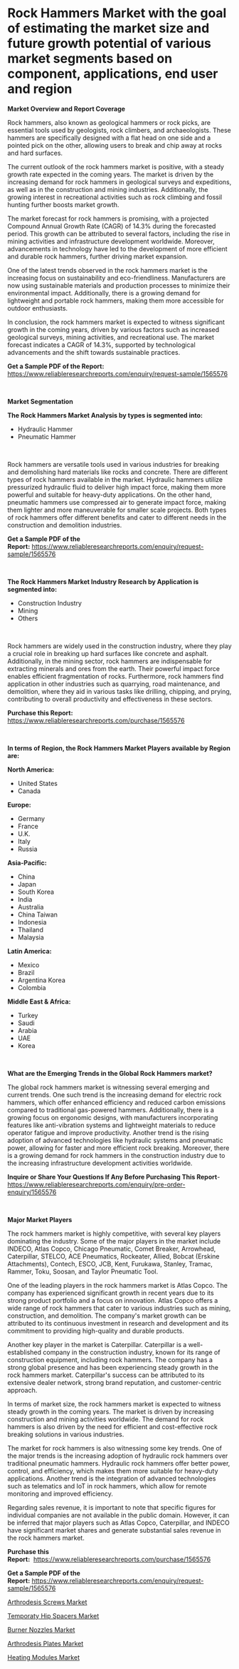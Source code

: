 <p><h1>Rock Hammers Market with the goal of estimating the market size and future growth potential of various market segments based on component, applications, end user and region</h1></p><p><strong>Market Overview and Report Coverage</strong></p>
<p><p>Rock hammers, also known as geological hammers or rock picks, are essential tools used by geologists, rock climbers, and archaeologists. These hammers are specifically designed with a flat head on one side and a pointed pick on the other, allowing users to break and chip away at rocks and hard surfaces.</p><p>The current outlook of the rock hammers market is positive, with a steady growth rate expected in the coming years. The market is driven by the increasing demand for rock hammers in geological surveys and expeditions, as well as in the construction and mining industries. Additionally, the growing interest in recreational activities such as rock climbing and fossil hunting further boosts market growth.</p><p>The market forecast for rock hammers is promising, with a projected Compound Annual Growth Rate (CAGR) of 14.3% during the forecasted period. This growth can be attributed to several factors, including the rise in mining activities and infrastructure development worldwide. Moreover, advancements in technology have led to the development of more efficient and durable rock hammers, further driving market expansion.</p><p>One of the latest trends observed in the rock hammers market is the increasing focus on sustainability and eco-friendliness. Manufacturers are now using sustainable materials and production processes to minimize their environmental impact. Additionally, there is a growing demand for lightweight and portable rock hammers, making them more accessible for outdoor enthusiasts.</p><p>In conclusion, the rock hammers market is expected to witness significant growth in the coming years, driven by various factors such as increased geological surveys, mining activities, and recreational use. The market forecast indicates a CAGR of 14.3%, supported by technological advancements and the shift towards sustainable practices.</p></p>
<p><strong>Get a Sample PDF of the Report:</strong> <a href="https://www.reliableresearchreports.com/enquiry/request-sample/1565576">https://www.reliableresearchreports.com/enquiry/request-sample/1565576</a></p>
<p>&nbsp;</p>
<p><strong>Market Segmentation</strong></p>
<p><strong>The Rock Hammers Market Analysis by types is segmented into:</strong></p>
<p><ul><li>Hydraulic Hammer</li><li>Pneumatic Hammer</li></ul></p>
<p>&nbsp;</p>
<p><p>Rock hammers are versatile tools used in various industries for breaking and demolishing hard materials like rocks and concrete. There are different types of rock hammers available in the market. Hydraulic hammers utilize pressurized hydraulic fluid to deliver high impact force, making them more powerful and suitable for heavy-duty applications. On the other hand, pneumatic hammers use compressed air to generate impact force, making them lighter and more maneuverable for smaller scale projects. Both types of rock hammers offer different benefits and cater to different needs in the construction and demolition industries.</p></p>
<p><strong>Get a Sample PDF of the Report:</strong>&nbsp;<a href="https://www.reliableresearchreports.com/enquiry/request-sample/1565576">https://www.reliableresearchreports.com/enquiry/request-sample/1565576</a></p>
<p>&nbsp;</p>
<p><strong>The Rock Hammers Market Industry Research by Application is segmented into:</strong></p>
<p><ul><li>Construction Industry</li><li>Mining</li><li>Others</li></ul></p>
<p>&nbsp;</p>
<p><p>Rock hammers are widely used in the construction industry, where they play a crucial role in breaking up hard surfaces like concrete and asphalt. Additionally, in the mining sector, rock hammers are indispensable for extracting minerals and ores from the earth. Their powerful impact force enables efficient fragmentation of rocks. Furthermore, rock hammers find application in other industries such as quarrying, road maintenance, and demolition, where they aid in various tasks like drilling, chipping, and prying, contributing to overall productivity and effectiveness in these sectors.</p></p>
<p><strong>Purchase this Report:</strong>&nbsp; <a href="https://www.reliableresearchreports.com/purchase/1565576">https://www.reliableresearchreports.com/purchase/1565576</a></p>
<p>&nbsp;</p>
<p><strong>In terms of Region, the Rock Hammers Market Players available by Region are:</strong></p>
<p>
    <p> <strong> North America: </strong>
        <ul>
            <li>United States</li>
            <li>Canada</li>
        </ul>
        </p> 
    <p> <strong> Europe: </strong>
        <ul>
            <li>Germany</li>
            <li>France</li>
            <li>U.K.</li>
            <li>Italy</li>
            <li>Russia</li>
        </ul>
        </p> 
    <p> <strong> Asia-Pacific: </strong>
        <ul>
            <li>China</li>
            <li>Japan</li>
            <li>South Korea</li>
            <li>India</li>
            <li>Australia</li>
            <li>China Taiwan</li>
            <li>Indonesia</li>
            <li>Thailand</li>
            <li>Malaysia</li>
        </ul>
        </p> 
    <p> <strong> Latin America: </strong>
        <ul>
            <li>Mexico</li>
            <li>Brazil</li>
            <li>Argentina Korea</li>
            <li>Colombia</li>
        </ul>
        </p> 
    <p> <strong> Middle East & Africa: </strong>
        <ul>
            <li>Turkey</li>
            <li>Saudi</li>
            <li>Arabia</li>
            <li>UAE</li>
            <li>Korea</li>
        </ul>
    </p>
    </p>
<p>&nbsp;</p>
<p><strong>What are the Emerging Trends in the Global Rock Hammers market?</strong></p>
<p><p>The global rock hammers market is witnessing several emerging and current trends. One such trend is the increasing demand for electric rock hammers, which offer enhanced efficiency and reduced carbon emissions compared to traditional gas-powered hammers. Additionally, there is a growing focus on ergonomic designs, with manufacturers incorporating features like anti-vibration systems and lightweight materials to reduce operator fatigue and improve productivity. Another trend is the rising adoption of advanced technologies like hydraulic systems and pneumatic power, allowing for faster and more efficient rock breaking. Moreover, there is a growing demand for rock hammers in the construction industry due to the increasing infrastructure development activities worldwide.</p></p>
<p><strong>Inquire or Share Your Questions If Any Before Purchasing This Report</strong>- <a href="https://www.reliableresearchreports.com/enquiry/pre-order-enquiry/1565576">https://www.reliableresearchreports.com/enquiry/pre-order-enquiry/1565576</a></p>
<p>&nbsp;</p>
<p><strong>Major Market Players</strong></p>
<p><p>The rock hammers market is highly competitive, with several key players dominating the industry. Some of the major players in the market include INDECO, Atlas Copco, Chicago Pneumatic, Comet Breaker, Arrowhead, Caterpillar, STELCO, ACE Pneumatics, Rockeater, Allied, Bobcat (Erskine Attachments), Contech, ESCO, JCB, Kent, Furukawa, Stanley, Tramac, Rammer, Toku, Soosan, and Taylor Pneumatic Tool.</p><p>One of the leading players in the rock hammers market is Atlas Copco. The company has experienced significant growth in recent years due to its strong product portfolio and a focus on innovation. Atlas Copco offers a wide range of rock hammers that cater to various industries such as mining, construction, and demolition. The company's market growth can be attributed to its continuous investment in research and development and its commitment to providing high-quality and durable products.</p><p>Another key player in the market is Caterpillar. Caterpillar is a well-established company in the construction industry, known for its range of construction equipment, including rock hammers. The company has a strong global presence and has been experiencing steady growth in the rock hammers market. Caterpillar's success can be attributed to its extensive dealer network, strong brand reputation, and customer-centric approach.</p><p>In terms of market size, the rock hammers market is expected to witness steady growth in the coming years. The market is driven by increasing construction and mining activities worldwide. The demand for rock hammers is also driven by the need for efficient and cost-effective rock breaking solutions in various industries.</p><p>The market for rock hammers is also witnessing some key trends. One of the major trends is the increasing adoption of hydraulic rock hammers over traditional pneumatic hammers. Hydraulic rock hammers offer better power, control, and efficiency, which makes them more suitable for heavy-duty applications. Another trend is the integration of advanced technologies such as telematics and IoT in rock hammers, which allow for remote monitoring and improved efficiency.</p><p>Regarding sales revenue, it is important to note that specific figures for individual companies are not available in the public domain. However, it can be inferred that major players such as Atlas Copco, Caterpillar, and INDECO have significant market shares and generate substantial sales revenue in the rock hammers market.</p></p>
<p><strong>Purchase this Report:</strong>&nbsp;&nbsp;<a href="https://www.reliableresearchreports.com/purchase/1565576">https://www.reliableresearchreports.com/purchase/1565576</a></p>
<p></p>
<p><strong>Get a Sample PDF of the Report:</strong>&nbsp;<a href="https://www.reliableresearchreports.com/enquiry/request-sample/1565576">https://www.reliableresearchreports.com/enquiry/request-sample/1565576</a></p>
<p><p><a href="https://medium.com/@vrahul.reportprime/arthrodesis-screws-market-outlook-industry-overview-and-forecast-2023-to-2030-733ff5d6319f">Arthrodesis Screws Market</a></p><p><a href="https://medium.com/@vrahul.reportprime/temporaty-hip-spacers-market-size-reveals-the-best-marketing-channels-in-global-industry-a04dd7c24a07">Temporaty Hip Spacers Market</a></p><p><a href="https://github.com/nathandecarvalho/Market-Research-Report-List-1/blob/main/burner-nozzles-market.md">Burner Nozzles Market</a></p><p><a href="https://medium.com/@vrahul.reportprime/arthrodesis-plates-market-comprehensive-assessment-by-type-application-and-geography-f29eb5ec7d70">Arthrodesis Plates Market</a></p><p><a href="https://github.com/mauripalmi/Market-Research-Report-List-1/blob/main/heating-modules-market.md">Heating Modules Market</a></p></p>